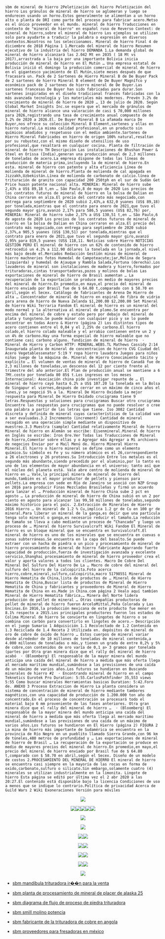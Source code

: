 
```
sbm de mineral de hierro 2Peletización del hierro Peletización del hierro Los gránulos de mineral de hierro se aglomeran y luego se endurecen usando un horno.Estos generalmente se alimentan a un horno alto o planta de DRI como parte del proceso para fabricar acero.Metso es el único proveedor en el mundo. mineral de hierro Traducciones en contexto de "mineral de hierro" en español ruso de Reverso Context: de mineral de hierro,sobre el mineral de hierro Los ejemplos se utilizan solo para ayudarte a traducir la palabra o expresión en diversos contextos.Nosotros no los seleccionamos. Mineral de hierro Final 4 de diciembre de 2018 Página 1 1.Mercado del mineral de hierro Resumen ejecutivo de la industria del hierro DEMANDA 1.La demanda global de mineral de hierro alcanzará las 2.042 Mt en 2035 ( 18 Mt vs 2017),arrastrada a la baja por una importante Bolivia inicia producción de mineral de hierro en El Mutún … Una empresa estatal de Bolivia inició el domingo la producción comercial de mineral de hierro en el gigantesco yacimiento de El Mutún,siete meses después de que fracasara un. Pack de 2 Sartenes de Hierro Mineral B de De Buyer Pack de 2 sartenes de hierro Mineral B element de De Buyer Magnífco y económico pack de 2 sartenes de hierro mineral de De Buyer.Las sartenes francesas De Buyer han sido fabricadas para durar.Son sartenes inspiradas en el diseño tradicional francés fabricadas con la más avanzada tecnología y los materiales más modernos. Prevén 3.2% de crecimiento de mineral de hierro de 2020 … 13 de julio de 2020. Según Global Market Insights Inc.se espera que el mercado de gránulos de mineral de hierro alcance una valoración de casi $ 70,000 millones para 2026,registrando una tasa de crecimiento anual compuesto de de 3.2% de 2020 a 2026.El. De Buyer Mineral B La afamada marca De Buyer,nos ofrece su colección Mineral B Element,sartenes y ollas en hierro natural.La misma calidad profesional,en un producto sin químicos añadidos y respetuoso con el medio ambiente.Sartenes de Hierro Mineral Fabricados en hierro de origen 100% natural,resaltan por su robustez,con el mismo diseño de utensilios de uso profesional,que resaltará en cualquier cocina. Planta de filtración de mineral de hierro TH Descripción Las instalaciones de Bhushan Power & Steel en Orissa (India),generan una producción anual de 2,3 millones de toneladas de acero.La empresa dispone de todas las líneas de producción de materia prima,incluyendo la de mineral de hierro.En esta. mineral de hierro con patente y alta eficiencia Línea de molienda de mineral de hierro.Planta de molienda de cal apagada en Jizzakh,Uzbekistán.Línea de molienda de carbonato de calcio.línea de trituración de granito con capacidad 200 250tph en el sur de Sudán Get Price huazn patente nacional alta. MINERIA: Mineral de hierro sube 2,43% a US$ 89,18 t,en … São Paulo,8 de mayo de 2020 Los precios de los contratos futuros de mineral de hierro en la bolsa de Dalian en China cerraron en alza.El precio del contrato más negociado,con entrega para septiembre de 2020 subió 2,43%,a 632,0 yuanes (US$ 89,18) por tonelada,mientras que el contrato para enero de 2021,que tuvo el segundo mayor giro,avanzó 2,17% para 586,5 yuanes (US$ 82,76) por. MINERIA: Mineral de hierro sube 2,37% a US$ 130,51 t,en … São Paulo,6 de agosto de 2020 Los precios de los contratos futuros de mineral de hierro en la bolsa de Dalian en China cerraron en alza.El precio del contrato más negociado,con entrega para septiembre de 2020 subió 2,37%,a 905,5 yuanes (US$ 130,51) por tonelada,mientras que el contrato para enero de 2021,que tuvo el segundo mayor giro,avanzó 2,95% para 819,5 yuanes (US$ 118,11. Noticias sobre Hierro NOTICIAS GESTIÓN PERÚ El mineral de hierro con un 62% de contenido de hierro retrocedió un 4.2% a 112.90 dólares la tonelada en la jornada,el nivel más bajo desde el.Mercados Redacción Gestión minas de mineral de hierro machneries fotos Humedal de Campoteacute;jar,Molina de Segura (izquierda) y humedal de Ajauque y Rambla Salada,Fortuna (derecha).Los lavaderos de mineral son instalaciones de madera y hierro,formados por trituradoras,cintas transportadoras,pozos y molinos de bolas Las exportaciones de mineral de hierro de Brasil aumentan … La recuperación de la exportación se produce en medio de mayores precios del mineral de hierro.En promedio,en mayo,el precio del mineral de hierro enviado por Brasil fue de $ 64.80 t,comparado con $ 58.70 en abril,según el Secex. Catálogo de fabricantes de Arena De Hierro de alta … Concentrador de mineral de hierro en espiral de fibra de vidrio para arena de hierro de Nueva Zelanda $1,200.00 $2,200.00 Set Mineral de hierro Wiki Terraria Fandom El mineral de hierro es un mineral del modo normal y la alternativa al mineral de plomo.Se encuentra por encima del mineral de cobre y estaño pero por debajo del mineral de plata y tungsteno.Se puede minar con cualquier pico y se lo puede encontrar en todas Acero & Hierro (página 2) Los distintos tipos de acero contienen entre el 0,04 y el 2,25% de carbono.El hierro colado,el hierro colado maleable y el arrabio contienen entre un 2 y un 4% de carbono.Hay una forma especial de hierro maleable que no contiene casi carbono alguno. fundicion de mineral de hierro  · Mineral de Hierro y Carbon HTTP: MINERAL.WEBS.TL Mathews Cassidy 2:14 Inaugurada planta de mineral de concentracion de hierro CVG Ciudad del Acero Vegetablessenator 5:19 Y ropa hierro lavadora Juegos para niños niñas juego de la máquina de. Mineral de Hierro Conocimiento tácito y explícito … El volumen de ventas de mineral de hierro de Canadá fue de 2,3 millones de toneladas,un descenso del 12 por ciento frente al trimestre del año anterior.El Plan de producción anual se mantiene a 6 7Mt.costo por tonelada 80 85$ t.Los ingresos en los meses Internacional: Asociación china pide investigar repunte de … El mineral de hierro cayó hasta 6.2% a US$ 107.20 la tonelada en la Bolsa de Singapur el viernes,después de cerrar en un máximo de cinco años el lunes,y se negoció 5% a la. Mineral De Hierro Oxidado La mejor respuesta para Mineral De Hierro Oxidado crucigrama tiene 9 letras.Respuestas y soluciones para crucigramas Buscar otro crucigrama Encuentre las respuestas para crucigramas que no puede resolver o cree una palabra a partir de las letras que tiene. Iso 3082 Cantidad discreta y definida de mineral cuyas características de la calidad van a ser evaluadas.3.2 Incremento (increment) Cantidad de mineral recogido en una operación simple mediante un dispositivo de muestreo.3.3 Muestra (sample) Cantidad relativamente Mineral de hierro Mineral de hierro en Alemán se escribe: Eisenmineral.Mineral de hierro en Inglés se escribe: Iron Ore.Ver Todas las Traducciones de Mineral de hierro,Comentar sobre ellas y o Agregar más Agregar a Mi archivero de negocios Enviar por e Mail Menú de. Hierro Mineral Hierro Mineral.El hierro o hierro mineral se define como un elemento químico.Su símbolo es Fe y su número atómico es el 26,correspondiente a 26 electrones y 26 protones.Su Introducción Entre los metales es el segundo más abundante,siendo precedido por el aluminio,por lo tanto es uno de los elementos de mayor abundancia en el universo; tanto así que el núcleo del planeta está. Vale abre centro de molienda de mineral de hierro en … Vale,la principal minera de mineral de hierro del mundo,también es el mayor productor de pellets y piensos para pellets.La empresa con sede en Río de Janeiro se asoció con NZP Group en 2016 para producir Finas Mezcladas Brasileñas y firmó un acuerdo para lanzar el … Producción mineral de hierro China sube 2 pct en agosto … La producción de mineral de hierro de China subió en un 2 por ciento en agosto para alcanzar las 99,58 millones de toneladas,segundo máximo histórico para el país. 2.Extracción de Minerales de Hierro 2016 Hierro … Un mineral de 1.2 % Cu,implica 1.2 gr de Cu en 100 gr de mineral.Para liberar un mineral de la ganga,es decir que una partícula tenga solo mineral o ganga,es necesario reducir el tamaño.La reducción de tamaño se lleva a cabo mediante un proceso de “Chancado” y luego un proceso de … Mineral de hierro Survivalcraft Wiki Fandom El Mineral de hierro es un bloque mineral que se encuentra en Survivalcraft.El mineral de hierro es uno de los minerales que se encuentra en cuevas o zonas subterráneas.Se encuentra en la capa del basalto.Se puede extraer con un hacha de piedra o un pico y procesamiento de mineral de hierro procesamiento de mineral de hierro fabricante Agarrando fuerte capacidad de producción,fuerza de investigación avanzada y excelente servicio,Shanghai procesamiento de mineral de hierro proveedor crea el valor y aporta valores a todos los clientes. Macro De Cobre Del Mineral Del Sulfuro Del Hierro De La … Macro de cobre del mineral del sulfuro del hierro de la calcopirita.Foto acerca hierro,cobre,mineral,sulfuro,calcopirita,macro 51798551 Mineral de Hierro Hematita de China,lista de productos de … Mineral de Hierro Hematita de China,Buscar lista de productos de Mineral de Hierro Hematita de China y fabricantes y proveedores de Mineral de Hierro Hematita de China en es.Made in China.com página 2 Vealo aquí tambíen Mineral de Hierro Hematita fábrica,… Minera del Norte lidera producción de pellet de mineral … Otras compañías productoras de pellet de mineral de hierro fueron ArceloMittal,Peña Colorada y Las Encinas.En 2016,la producción mexicana de este producto fue menor en 8.1% respecto a 2015.Los principales productores fueron los estados de Colima Mineral de hierro Se convierte en lingotes de hierro o se combina con carbón para convertirlo en lingotes de acero.— Descripción en el juego Sumario 1 Adquisición 1.1 Recolectado de 1.2 Contenida en 1.3 Reciclada de 1.4 Receta 2 Utilizada en. depósitos de mineral de oro de cobre de óxido de hierro … Estos cuerpos de mineral variar desde alrededor de 10 millones de toneladas de mineral contenida,a 4.000 millones de toneladas o más,y tienen un grado de entre 0,2% y 5% de cobre,con contenidos de oro varía de 0,1 a> 3 gramos por tonelada (partes por Otra gran minera dice que el rally del mineral de hierro acabó  · (Bloomberg) El responsable de la mayor minera del mundo anticipa una caída del mineral de hierro a medida que más oferta llega al mercado marítimo mundial,sumándose a las previsiones de una caída de un máximo de varios años.Los futuros se hundieron en Buscando minerales de hierro #2  · Encontrando mineral de hierro en el campo Teknetics Eurotek Pro Duration: 5:55.CarlosPathfinder 35,553 views 5:55 Como buscar minerales Herramientas basicas Duration: 5:42.Foro de. ANEXO 3 Proceso Extraccion de Hierro La planta considera un sistema de concentración de mineral de hierro mediante tambores magnéticos,con una capacidad de producción de 1.200.000 ton año de concentrado.En el proceso de concentración se procesará todo el material bajo 6 mm proveniente de las fases anteriores. Otra gran minera dice que el rally del mineral de hierro …  · (Bloomberg) El responsable de la mayor minera del mundo anticipa una caída del mineral de hierro a medida que más oferta llega al mercado marítimo mundial,sumándose a las previsiones de una caída de un máximo de varios años.Los futuros se hundieron en El Hierro (página 2) FIGURA 2 La mina de hierro más importante de Sudamérica se encuentra en la provincia de Río Negro en un pueblito llamado Sierra Grande,con 96 km de túneles,480 metros de profundidad y … Las exportaciones de mineral de hierro de Brasil … La recuperación de la exportación se produce en medio de mayores precios del mineral de hierro.En promedio,en mayo,el precio del mineral de hierro enviado por Brasil fue de $ 64.80 t,comparado con $ 58.70 en abril,según el Secex. Diseño de un modelo de costos 2.PROCESAMIENTO DEL MINERAL DE HIERRO El mineral de hierro se encuentra casi siempre en la mayoría de las rocas en forma de oxido,carbonato,sulfuro o silicato.Sin embargo,solamente cuatro (4) minerales se utilizan industrialmente en la limonita. Lingote de hierro Esta página se editó por última vez el 2 abr 2020 a las 20:27.El contenido está disponible bajo la licencia Condiciones de uso a menos que se indique lo contrario.Política de privacidad Acerca de Guild Wars 2 Wiki Exoneraciones Versión para móviles 
```

<div align="center">

<a href="https://es-crusher.shibang-china.com/github&k=sbm+de+mineral+de+hierro+2"><img src="https://static.shibang-china.com/es/crusher/logo.jpg"></a>

<a href="https://es-crusher.shibang-china.com/github&k=sbm+de+mineral+de+hierro+2"><img src="https://static.shibang-china.com/es/crusher/index.jpg"></a><a href="https://es-crusher.shibang-china.com/material.htmlgithub&k=sbm+de+mineral+de+hierro+2"><img src="https://static.shibang-china.com/es/crusher/material.jpg"></a><a href="https://es-crusher.shibang-china.com/application.htmlgithub&k=sbm+de+mineral+de+hierro+2"><img src="https://static.shibang-china.com/es/crusher/application.jpg"></a><a href="https://es-crusher.shibang-china.com/aboutus.htmlgithub&k=sbm+de+mineral+de+hierro+2"><img src="https://static.shibang-china.com/es/crusher/aboutus.jpg"></a><a href="https://es-crusher.shibang-china.com/contact.htmlgithub&k=sbm+de+mineral+de+hierro+2"><img src="https://static.shibang-china.com/es/crusher/contact.jpg"></a>

<a href="https://es-crusher.shibang-china.com/github&k=sbm+de+mineral+de+hierro+2"><img src="https://static.shibang-china.com/es/crusher/banner.jpg"></a>

<a href="https://swt.shibang-china.com/github&k=sbm+de+mineral+de+hierro+2"><img src="https://static.shibang-china.com/es/crusher/text.jpg"></a>

<a href="https://swt.shibang-china.com/github&k=sbm+de+mineral+de+hierro+2"><img src="https://static.shibang-china.com/es/crusher/chat.jpg"></a><a href="https://es-crusher.shibang-china.com/contact.htmlgithub&k=sbm+de+mineral+de+hierro+2"><img src="https://static.shibang-china.com/es/crusher/message.jpg"></a>

<a href="https://es-crusher.shibang-china.com/products/pe.htmlgithub&k=sbm+de+mineral+de+hierro+2"><img src="https://static.shibang-china.com/es/crusher/pe.jpg"></a><a href="https://es-crusher.shibang-china.com/products/pf.htmlgithub&k=sbm+de+mineral+de+hierro+2"><img src="https://static.shibang-china.com/es/crusher/pf.jpg"></a>

<a href="https://es-crusher.shibang-china.com/products/hpt.htmlgithub&k=sbm+de+mineral+de+hierro+2"><img src="https://static.shibang-china.com/es/crusher/hpt.jpg"></a><a href="https://es-crusher.shibang-china.com/products/vsi.htmlgithub&k=sbm+de+mineral+de+hierro+2"><img src="https://static.shibang-china.com/es/crusher/vsi.jpg"></a>

<a href="https://es-crusher.shibang-china.com/products/klv.htmlgithub&k=sbm+de+mineral+de+hierro+2"><img src="https://static.shibang-china.com/es/crusher/klv.jpg"></a><a href="https://es-crusher.shibang-china.com/products/portable.htmlgithub&k=sbm+de+mineral+de+hierro+2"><img src="https://static.shibang-china.com/es/crusher/portable.jpg"></a>

<a href="https://swt.shibang-china.com/github&k=sbm+de+mineral+de+hierro+2"><img src="https://static.shibang-china.com/es/crusher/case.jpg"></a>

</div>


* [sbm mandíbula trituradora ir��n para la venta](sbm%20mand%C3%ADbula%20trituradora%20ir%EF%BF%BD%EF%BF%BDn%20para%20la%20venta.md)

* [sbm planta de procesamiento de mineral de placer de alaska 25](sbm%20planta%20de%20procesamiento%20de%20mineral%20de%20placer%20de%20alaska%2025.md)

* [sbm diagrama de flujo de proceso de piedra trituradora](sbm%20diagrama%20de%20flujo%20de%20proceso%20de%20piedra%20trituradora.md)

* [sbm smill molino potencia](sbm%20smill%20molino%20potencia.md)

* [sbm fabricante de la trituradora de cobre en angola](sbm%20fabricante%20de%20la%20trituradora%20de%20cobre%20en%20angola.md)

* [sbm proveedores para fresadoras en méxico](sbm%20proveedores%20para%20fresadoras%20en%20m%C3%A9xico.md)